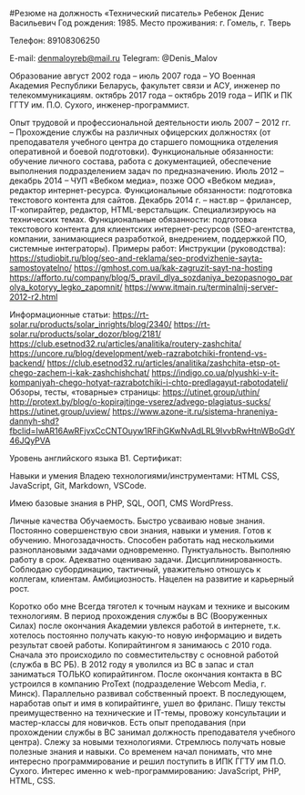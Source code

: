 #Резюме на должность «Технический писатель»
Ребенок Денис Васильевич
Год рождения: 1985.
Место проживания: г. Гомель, г. Тверь

Телефон: 89108306250

E-mail: denmaloyreb@mail.ru
Telegram: @Denis_Malov

Образование
август 2002 года – июль 2007 года – УО Военная Академия Республики Беларусь, факультет связи и АСУ, инженер по телекоммуникациям.
октябрь 2017 года – октябрь 2019 года – ИПК и ПК ГГТУ им. П.О. Сухого, инженер-программист.

Опыт трудовой и профессиональной деятельности
июль 2007 – 2012 гг. – Прохождение службы на различных офицерских должностях (от преподавателя учебного центра до старшего помощника отделения оперативной и боевой подготовки). Функциональные обязанности: обучение личного состава, работа с документацией, обеспечение выполнения подразделением задач по предназначению.
Июль 2012 – декабрь 2014 – ЧУП «Вебком медиа», позже ООО «Вебком медиа», редактор интернет-ресурса. Функциональные обязанности: подготовка текстового контента для сайтов.
Декабрь 2014 г. – наст.вр – фрилансер, IT-копирайтер, редактор, HTML-верстальщик. Специализируюсь на технических темах. Функциональные обязанности: подготовка текстового контента для клиентских интернет-ресурсов (SEO-агентства, компании, занимающиеся разработкой, внедрением, поддержкой ПО, системные интеграторы). 
Примеры работ:
Инструкции (руководства):
https://studiobit.ru/blog/seo-and-reklama/seo-prodvizhenie-sayta-samostoyatelno/
https://gmhost.com.ua/kak-zagruzit-sayt-na-hosting
https://afforto.ru/company/blog/5_pravil_dlya_sozdaniya_bezopasnogo_parolya_kotoryy_legko_zapomnit/
https://www.itmain.ru/terminalnij-server-2012-r2.html

Информационные статьи:
https://rt-solar.ru/products/solar_inrights/blog/2340/
https://rt-solar.ru/products/solar_dozor/blog/2181/
https://club.esetnod32.ru/articles/analitika/routery-zashchita/
https://uncore.ru/blog/development/web-razrabotchiki-frontend-vs-backend/
https://club.esetnod32.ru/articles/analitika/zashchita-etsp-ot-chego-zachem-i-kak-zashchishchat/
https://indigo.co.ua/plyushki-v-it-kompaniyah-chego-hotyat-razrabotchiki-i-chto-predlagayut-rabotodateli/
Обзоры, тесты, «товарные» страницы:
https://utinet.group/uthin/
http://protext.by/blog/o-kopirajtinge-vserez/advego-plagiatus-sucks/
https://utinet.group/uview/
https://www.azone-it.ru/sistema-hraneniya-dannyh-shd?fbclid=IwAR16AwRFjvxCcCNTOuyw1RFihGKwNvAdLRL9IvvbRwHtnWBoGdY46JQyPVA


Уровень английского языка
B1.
Сертификат:

Навыки и умения
Владею технологиями/инструментами:
HTML
CSS,
JavaScript,
Git,
Markdown,
VSCode.

Имею базовые знания в PHP, SQL, ООП, CMS WordPress.

Личные качества
Обучаемость. Быстро усваиваю новые знания. Постоянно совершенствую свои знания, навыки и умения. Готов к обучению.
Многозадачность. Способен работать над несколькими разноплановыми задачами одновременно. 
Пунктуальность. Выполняю работу в срок. Адекватно оцениваю задачи. 
Дисциплинированность. Соблюдаю субординацию, тактичный, уважительно отношусь к коллегам, клиентам.
Амбициозность. Нацелен на развитие и карьерный рост.


Коротко обо мне
Всегда тяготел к точным наукам и технике и высоким технологиям. В период прохождения службы в ВС (Вооруженных Силах) после окончания Академии увлекся работой в интернете, т.к. хотелось постоянно получать какую-то новую информацию и видеть результат своей работы.
Копирайтингом я занимаюсь с 2010 года. Сначала это происходило по совместительству с основной работой (служба в ВС РБ). В 2012 году я уволился из ВС в запас и стал заниматься ТОЛЬКО копирайтингом.
После окончания контакта в ВС устроился в компанию ProText (подразделение Webcom Media, г. Минск). Параллельно развивал собственный проект. В последующем, наработав опыт и имя в копирайтинге, ушел во фриланс. 
Пишу тексты преимущественно на технические и IT-темы, провожу консультации и мастер-классы для новичков. Есть опыт преподавания (при прохождении службы в ВС занимал должность преподавателя учебного центра). 
Слежу за новыми технологиями. Стремлюсь получать новые полезные знания и навыки. 
Со временем начал понимать, что мне интересно программирование и решил поступить в ИПК ГГТУ им П.О. Сухого. Интерес именно к web-программированию: JavaScript, PHP, HTML, CSS.


